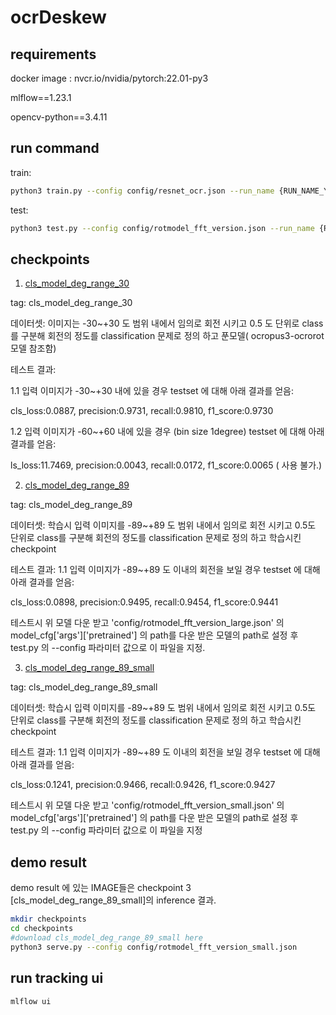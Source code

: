 # ocrDeskew

## requirements
docker image : nvcr.io/nvidia/pytorch:22.01-py3

mlflow==1.23.1

opencv-python==3.4.11


## run command
train:
```bash
python3 train.py --config config/resnet_ocr.json --run_name {RUN_NAME_YOU_WANT}
```
test:
```bash
python3 test.py --config config/rotmodel_fft_version.json --run_name {RUN_NAME_YOU_WANT}
```

## checkpoints
1. [cls_model_deg_range_30](https://drive.google.com/file/d/1Q0mxqBSPREJYYjbcerorVv94v9pe2syC/view?usp=sharing)

tag: cls_model_deg_range_30

데이터셋: 이미지는 -30~+30 도 범위 내에서 임의로 회전 시키고 0.5 도 단위로 class를 구분해 회전의 정도를 classification 문제로 정의 하고 푼모델( ocropus3-ocrorot 모델 참조함)

테스트 결과:

1.1 입력 이미지가 -30~+30 내에 있을 경우 testset 에 대해 아래 결과를 얻음:

cls_loss:0.0887, precision:0.9731, recall:0.9810, f1_score:0.9730

1.2 입력 이미지가 -60~+60 내에 있을 경우 (bin size 1degree) testset 에 대해 아래 결과를 얻음:

ls_loss:11.7469, precision:0.0043, recall:0.0172, f1_score:0.0065 ( 사용 불가.)

2. [cls_model_deg_range_89](https://drive.google.com/file/d/1P_fj-hDsW4TJkUCo-jKMVQEPrTPsy7M0/view?usp=sharing)

tag: cls_model_deg_range_89

데이터셋: 학습시 입력 이미지를 -89~+89 도 범위 내에서 임의로 회전 시키고 0.5도 단위로 class를 구분해 회전의 정도를 classification 
문제로 정의 하고 학습시킨 checkpoint

테스트 결과:
1.1 입력 이미지가 -89~+89 도 이내의 회전을 보일 경우 testset 에 대해 아래 결과를 얻음:

cls_loss:0.0898, precision:0.9495, recall:0.9454, f1_score:0.9441

테스트시 위 모델 다운 받고 'config/rotmodel_fft_version_large.json' 의 model_cfg['args']['pretrained'] 의 path를 다운 받은 모델의 
path로 설정 후 test.py 의 --config 파라미터 값으로 이 파일을 지정.

3. [cls_model_deg_range_89_small](https://drive.google.com/file/d/1R_kYfuyZoEfdg5njY6yYCFVW-6cZ38UM/view?usp=sharing)

tag: cls_model_deg_range_89_small

데이터셋: 학습시 입력 이미지를 -89~+89 도 범위 내에서 임의로 회전 시키고 0.5도 단위로 class를 구분해 회전의 정도를 classification 
문제로 정의 하고 학습시킨 checkpoint

테스트 결과:
1.1 입력 이미지가 -89~+89 도 이내의 회전을 보일 경우 testset 에 대해 아래 결과를 얻음:

cls_loss:0.1241, precision:0.9466, recall:0.9426, f1_score:0.9427

테스트시 위 모델 다운 받고 'config/rotmodel_fft_version_small.json' 의 model_cfg['args']['pretrained'] 의 path를 다운 받은 모델의 
path로 설정 후 test.py 의 --config 파라미터 값으로 이 파일을 지정

## demo result
demo result 에 있는 IMAGE들은 checkpoint 3 [cls_model_deg_range_89_small]의 inference 결과.

```bash
mkdir checkpoints
cd checkpoints
#download cls_model_deg_range_89_small here
python3 serve.py --config config/rotmodel_fft_version_small.json
```

## run tracking ui
```bash
mlflow ui
```

